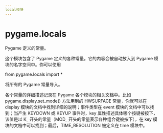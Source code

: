 ```yaml
---
local模块
---
```


# **pygame.locals**

Pygame 定义的常量。

这个模块包含了 Pygame 定义的各种常量。它的内容会被自动放入到 Pygame 模块的名字空间中。你可以使用

 from pygame.locals import *

将所有的 Pygame 常量导入。

各个常量的详细描述记录在 Pygame 各个模块的相关文档中。比如 pygame.display.set_mode() 方法用到的 HWSURFACE 常量，你就可以在 display 模块的文档中找到详细的说明；事件类型在 event 模块的文档中可以找到；当产生 KEYDOWN 或 KEYUP 事件时，key 属性描述具体哪个按键被按下，该值是以 K_ 开头的常量（MOD_ 开头的常量表示各种组合键被按下），在 key 模块的文档中可以找到；最后，TIME_RESOLUTION 被定义在 time 模块中。